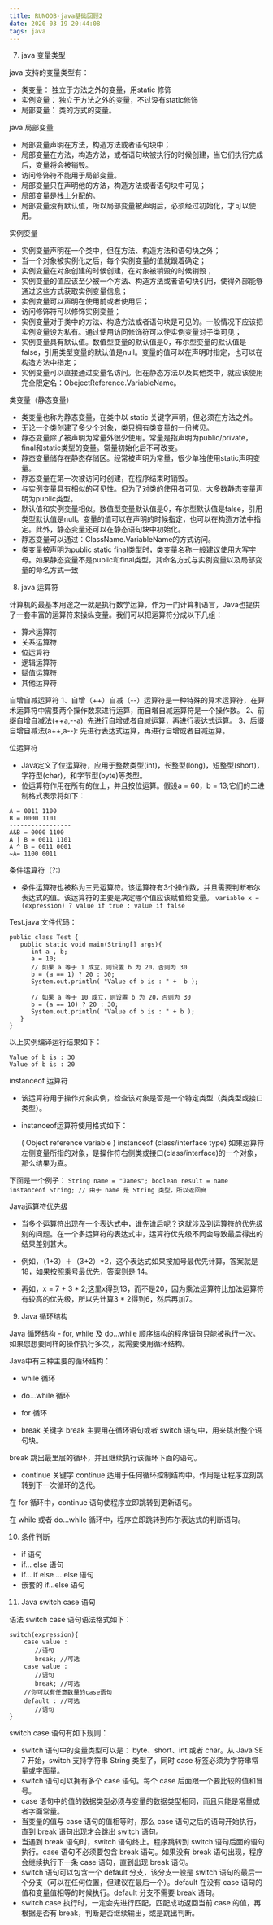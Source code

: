 ```yaml
---
title: RUNOOB-java基础回顾2
date: 2020-03-19 20:44:08
tags: java
---
```


7. java 变量类型

java 支持的变量类型有：
- 类变量： 独立于方法之外的变量，用static 修饰
- 实例变量： 独立于方法之外的变量，不过没有static修饰
- 局部变量： 类的方式的变量。

java 局部变量
- 局部变量声明在方法，构造方法或者语句块中；
- 局部变量在方法，构造方法，或者语句块被执行的时候创建，当它们执行完成后，变量将会被销毁。
- 访问修饰符不能用于局部变量。
- 局部变量只在声明他的方法，构造方法或者语句块中可见；
- 局部变量是栈上分配的。
- 局部变量没有默认值，所以局部变量被声明后，必须经过初始化，才可以使用。

实例变量
 - 实例变量声明在一个类中，但在方法、构造方法和语句块之外；
 - 当一个对象被实例化之后，每个实例变量的值就跟着确定；
 - 实例变量在对象创建的时候创建，在对象被销毁的时候销毁；
 - 实例变量的值应该至少被一个方法、构造方法或者语句块引用，使得外部能够通过这些方式获取实例变量信息；
 - 实例变量可以声明在使用前或者使用后；
 - 访问修饰符可以修饰实例变量；
 - 实例变量对于类中的方法、构造方法或者语句块是可见的。一般情况下应该把实例变量设为私有。通过使用访问修饰符可以使实例变量对子类可见；
 - 实例变量具有默认值。数值型变量的默认值是0，布尔型变量的默认值是false，引用类型变量的默认值是null。变量的值可以在声明时指定，也可以在构造方法中指定；
 - 实例变量可以直接通过变量名访问。但在静态方法以及其他类中，就应该使用完全限定名：ObejectReference.VariableName。

类变量（静态变量）
 - 类变量也称为静态变量，在类中以 static 关键字声明，但必须在方法之外。
 - 无论一个类创建了多少个对象，类只拥有类变量的一份拷贝。
 - 静态变量除了被声明为常量外很少使用。常量是指声明为public/private，final和static类型的变量。常量初始化后不可改变。
 - 静态变量储存在静态存储区。经常被声明为常量，很少单独使用static声明变量。
 - 静态变量在第一次被访问时创建，在程序结束时销毁。
 - 与实例变量具有相似的可见性。但为了对类的使用者可见，大多数静态变量声明为public类型。
 - 默认值和实例变量相似。数值型变量默认值是0，布尔型默认值是false，引用类型默认值是null。变量的值可以在声明的时候指定，也可以在构造方法中指定。此外，静态变量还可以在静态语句块中初始化。
 - 静态变量可以通过：ClassName.VariableName的方式访问。
 - 类变量被声明为public static final类型时，类变量名称一般建议使用大写字母。如果静态变量不是public和final类型，其命名方式与实例变量以及局部变量的命名方式一致

8. java 运算符

计算机的最基本用途之一就是执行数学运算，作为一门计算机语言，Java也提供了一套丰富的运算符来操纵变量。我们可以把运算符分成以下几组：
 - 算术运算符
 - 关系运算符
 - 位运算符
 - 逻辑运算符
 - 赋值运算符
 - 其他运算符


 自增自减运算符
1、自增（++）自减（--）运算符是一种特殊的算术运算符，在算术运算符中需要两个操作数来进行运算，而自增自减运算符是一个操作数。
2、前缀自增自减法(++a,--a): 先进行自增或者自减运算，再进行表达式运算。
3、后缀自增自减法(a++,a--): 先进行表达式运算，再进行自增或者自减运算。


位运算符

- Java定义了位运算符，应用于整数类型(int)，长整型(long)，短整型(short)，字符型(char)，和字节型(byte)等类型。
- 位运算符作用在所有的位上，并且按位运算。假设a = 60，b = 13;它们的二进制格式表示将如下：

```
A = 0011 1100
B = 0000 1101
-----------------
A&B = 0000 1100
A | B = 0011 1101
A ^ B = 0011 0001
~A= 1100 0011
```

条件运算符（?:）
 - 条件运算符也被称为三元运算符。该运算符有3个操作数，并且需要判断布尔表达式的值。该运算符的主要是决定哪个值应该赋值给变量。
	`variable x = (expression) ? value if true : value if false`

Test.java 文件代码：
```
public class Test {
   public static void main(String[] args){
      int a , b;
      a = 10;
      // 如果 a 等于 1 成立，则设置 b 为 20，否则为 30
      b = (a == 1) ? 20 : 30;
      System.out.println( "Value of b is : " +  b );
 
      // 如果 a 等于 10 成立，则设置 b 为 20，否则为 30
      b = (a == 10) ? 20 : 30;
      System.out.println( "Value of b is : " + b );
   }
}
```
以上实例编译运行结果如下：
```
Value of b is : 30
Value of b is : 20
```

instanceof 运算符
 - 该运算符用于操作对象实例，检查该对象是否是一个特定类型（类类型或接口类型）。
 - instanceof运算符使用格式如下：

	( Object reference variable ) instanceof  (class/interface type)
	如果运算符左侧变量所指的对象，是操作符右侧类或接口(class/interface)的一个对象，那么结果为真。

下面是一个例子：
	```
	String name = "James";
	boolean result = name instanceof String; // 由于 name 是 String 类型，所以返回真
	```


Java运算符优先级
 - 当多个运算符出现在一个表达式中，谁先谁后呢？这就涉及到运算符的优先级别的问题。在一个多运算符的表达式中，运算符优先级不同会导致最后得出的结果差别甚大。

 - 例如，（1+3）＋（3+2）*2，这个表达式如果按加号最优先计算，答案就是 18，如果按照乘号最优先，答案则是 14。

 - 再如，x = 7 + 3 * 2;这里x得到13，而不是20，因为乘法运算符比加法运算符有较高的优先级，所以先计算3 * 2得到6，然后再加7。

9. Java 循环结构

Java 循环结构 - for, while 及 do...while
顺序结构的程序语句只能被执行一次。如果您想要同样的操作执行多次,，就需要使用循环结构。

Java中有三种主要的循环结构：
 - while 循环
 - do…while 循环
 - for 循环

 - break 关键字
break 主要用在循环语句或者 switch 语句中，用来跳出整个语句块。

break 跳出最里层的循环，并且继续执行该循环下面的语句。

 - continue 关键字
continue 适用于任何循环控制结构中。作用是让程序立刻跳转到下一次循环的迭代。

在 for 循环中，continue 语句使程序立即跳转到更新语句。

在 while 或者 do…while 循环中，程序立即跳转到布尔表达式的判断语句。

10. 条件判断
- if 语句
- if... else 语句
- if... if else ... else 语句
- 嵌套的 if…else 语句

11. Java switch case 语句

语法
switch case 语句语法格式如下：
```
switch(expression){
    case value :
       //语句
       break; //可选
    case value :
       //语句
       break; //可选
    //你可以有任意数量的case语句
    default : //可选
       //语句
}
```
switch case 语句有如下规则：

 - switch 语句中的变量类型可以是： byte、short、int 或者 char。从 Java SE 7 开始，switch 支持字符串 String 类型了，同时 case 标签必须为字符串常量或字面量。
 - switch 语句可以拥有多个 case 语句。每个 case 后面跟一个要比较的值和冒号。 
 - case 语句中的值的数据类型必须与变量的数据类型相同，而且只能是常量或者字面常量。
 - 当变量的值与 case 语句的值相等时，那么 case 语句之后的语句开始执行，直到 break 语句出现才会跳出 switch 语句。
 - 当遇到 break 语句时，switch 语句终止。程序跳转到 switch 语句后面的语句执行。case 语句不必须要包含 break 语句。如果没有 break 语句出现，程序会继续执行下一条 case 语句，直到出现 break 语句。
 - switch 语句可以包含一个 default 分支，该分支一般是 switch 语句的最后一个分支（可以在任何位置，但建议在最后一个）。default 在没有 case 语句的值和变量值相等的时候执行。default 分支不需要 break 语句。
 - switch case 执行时，一定会先进行匹配，匹配成功返回当前 case 的值，再根据是否有 break，判断是否继续输出，或是跳出判断。

























